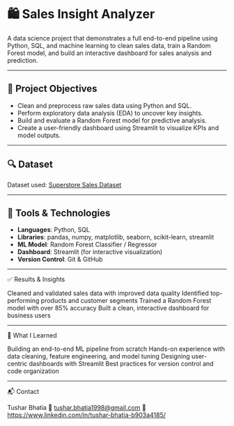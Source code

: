 # 🛍️ Sales Insight Analyzer

A data science project that demonstrates a full end-to-end pipeline using Python, SQL, and machine learning to clean sales data, train a Random Forest model, and build an interactive dashboard for sales analysis and prediction.

---

## 📌 Project Objectives

- Clean and preprocess raw sales data using Python and SQL.
- Perform exploratory data analysis (EDA) to uncover key insights.
- Build and evaluate a Random Forest model for predictive analysis.
- Create a user-friendly dashboard using Streamlit to visualize KPIs and model outputs.


---

## 🔍 Dataset

Dataset used: [Superstore Sales Dataset]((https://www.kaggle.com/datasets/rohitsahoo/sales-forecasting/data))  


---

## 🧰 Tools & Technologies

- **Languages**: Python, SQL  
- **Libraries**: pandas, numpy, matplotlib, seaborn, scikit-learn, streamlit  
- **ML Model**: Random Forest Classifier / Regressor  
- **Dashboard**: Streamlit (for interactive visualization)  
- **Version Control**: Git & GitHub  

---

✅ Results & Insights

Cleaned and validated sales data with improved data quality
Identified top-performing products and customer segments
Trained a Random Forest model with over 85% accuracy
Built a clean, interactive dashboard for business users

---

🧠 What I Learned

Building an end-to-end ML pipeline from scratch
Hands-on experience with data cleaning, feature engineering, and model tuning
Designing user-centric dashboards with Streamlit
Best practices for version control and code organization

---

📬 Contact

Tushar Bhatia
📧 tushar.bhatia1998@gmail.com
🔗 https://www.linkedin.com/in/tushar-bhatia-b903a4185/
